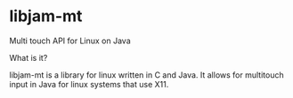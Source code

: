 # libjam-mt
Multi touch API for Linux on Java

What is it?

libjam-mt is a library for linux written in C and Java. It allows for multitouch input in Java for linux systems that use X11.
